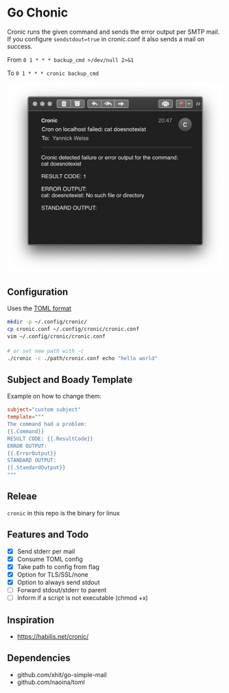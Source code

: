 # Go Chonic
Cronic runs the given command and sends the error output per SMTP mail. If you configure `sendstdout=true` in cronic.conf it also sends a mail on success.

From `0 1 * * * backup_cmd >/dev/null 2>&1`

To `0 1 * * * cronic backup_cmd`



![screenshot](shot.png)

## Configuration
Uses the [TOML format](https://toml.io/en/)

```bash
mkdir -p ~/.config/cronic/
cp cronic.conf ~/.config/cronic/cronic.conf
vim ~/.config/cronic/cronic.conf

# or set new path with -c
./cronic -c ./path/cronic.conf echo "hello world"
```

## Subject and Boady Template
Example on how to change them:
```toml
subject="custom subject"
template="""
The command had a problem:
{{.Command}}
RESULT CODE: {{.ResultCode}}
ERROR OUTPUT:
{{.ErrorOutput}}
STANDARD OUTPUT:
{{.StandardOutput}}
"""

```


## Releae
`cronic` in this repo is the binary for linux

## Features and Todo
- [x] Send stderr per mail
- [x] Consume TOML config
- [x] Take path to config from flag
- [x] Option for TLS/SSL/none
- [x] Option to always send stdout
- [ ] Forward stdout/stderr to parent
- [ ] Inform if a script is not executable (chmod +x)

## Inspiration
* https://habilis.net/cronic/

## Dependencies
* github.com/xhit/go-simple-mail
* github.com/naoina/toml
